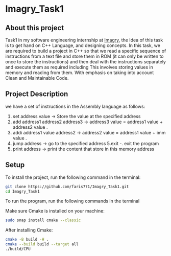 # Imagry_Task1

## About this project
Task1 in my software engineering internship at [Imagry](https://github.com/imagry), the Idea of this task is to get hand on C++ Language, and designing concepts.
In this task, we are required to build a project in C++ so that we read a specific sequence of instructions from a text file and store them in ROM (it can only be written to once to store the instructions) and then deal with the instructions separately and execute them as required including This involves storing values in memory and reading from them.
With emphasis on taking into account Clean and Maintainable Code.

## Project Description
we have a set of instructions in the Assembly language as follows:
1. set address value -> Store the value at the specified address
2. add  address1 address2 address3 -> address3 value = address1 value + address2  value .
3. addi address1 value address2 -> address2 value = address1 value +   imm value .
4. jump address -> go to the specified address
5.exit -. exit the program
6. print address -> print the content that store in this memory address



## Setup

To install the project, run the following command in the terminal:

```bash
git clone https://github.com/faris771/Imagry_Task1.git
cd Imagry_Task1

```
To run the program, run the following commands in the terminal

Make sure Cmake is installed on your machine:

```bash
sudo snap install cmake --classic
```
After installing Cmake:

```bash
cmake -B build -H .
cmake --build build --target all
./build/CPU
```
